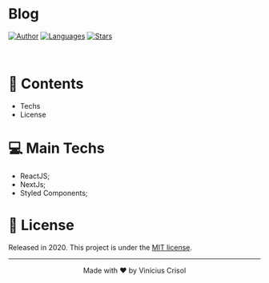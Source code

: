 # Blog

[![Author](https://img.shields.io/badge/author-ViniciusCrisol-269E74?style=flat-square)](https://github.com/ViniciusCrisol)
[![Languages](https://img.shields.io/github/languages/count/ViniciusCrisol/blog-nextJs?color=269E74&style=flat-square)](#)
[![Stars](https://img.shields.io/github/stars/ViniciusCrisol/blog-nextJs?color=269E74&style=flat-square)](https://github.com/ViniciusCrisol/clone-facebook/stargazers)

<br />

# :pushpin: Contents

* Techs
* License

# 💻  Main Techs

* ReactJS;
* NextJs;
* Styled Components;



# :closed_book: License

Released in 2020.
This project is under the [MIT license](https://github.com/ViniciusCrisol/blog-nextJs/blob/master/LICENSE).

---

<p align="center">
  Made with ❤️ by Vinícius Crisol
</p>
